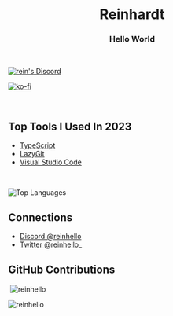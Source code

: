 <h1 align="center">Reinhardt</h1>
<h3 align="center">Hello World</h3>
<br>
<p><a href="https://discord.gg/fmxR8hUPSw" target="_blank"><img align="center" src="https://discord.com/api/guilds/754910336544538655/widget.png?style=shield" alt="rein's Discord"></a></p>
<p><a href="https://ko-fi.com/reinhello"><img align="center" src="https://ko-fi.com/img/githubbutton_sm.svg" alt="ko-fi"></a></p>
<br>

## Top Tools I Used In 2023

- [TypeScript](https://www.typescriptlang.org)
- [LazyGit](https://github.com/jesseduffield/lazygit)
- [Visual Studio Code](https://code.visualstudio.com)

<br>

![Top Languages](https://github-readme-stats.vercel.app/api/top-langs/?username=reinhello&layout=compact&theme=radical&locale=en)

## Connections

- [Discord @reinhello](https://discord.com/user/516186529547288576)
- [Twitter @reinhello_](https://twitter.com/reinhello_)

## GitHub Contributions

<p>&nbsp;<img align="center" src="https://github-readme-stats.vercel.app/api?username=reinhello&show_icons=true&theme=radical&locale=en" alt="reinhello" /></p>

<p><img align="center" src="https://github-readme-streak-stats.herokuapp.com/?user=reinhello&theme=radical&locale=en" alt="reinhello" /></p>

